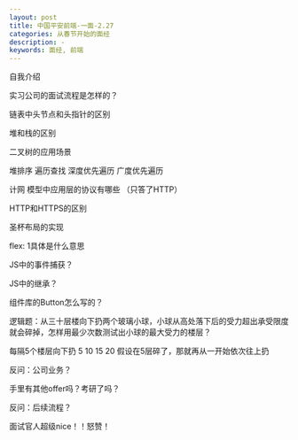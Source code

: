 ```yaml
---
layout: post
title: 中国平安前端-一面-2.27
categories: 从春节开始的面经
description: -
keywords: 面经, 前端
---
```


自我介绍

实习公司的面试流程是怎样的？

链表中头节点和头指针的区别

堆和栈的区别

二叉树的应用场景

堆排序 遍历查找 深度优先遍历 广度优先遍历

计网 模型中应用层的协议有哪些 （只答了HTTP）

HTTP和HTTPS的区别

圣杯布局的实现

flex: 1具体是什么意思

JS中的事件捕获？

JS中的继承？

组件库的Button怎么写的？

逻辑题：从三十层楼向下扔两个玻璃小球，小球从高处落下后的受力超出承受限度就会碎掉，怎样用最少次数测试出小球的最大受力的楼层？

每隔5个楼层向下扔 5 10 15 20   假设在5层碎了，那就再从一开始依次往上扔

反问：公司业务？

手里有其他offer吗？考研了吗？

反问：后续流程？



面试官人超级nice！！怒赞！
